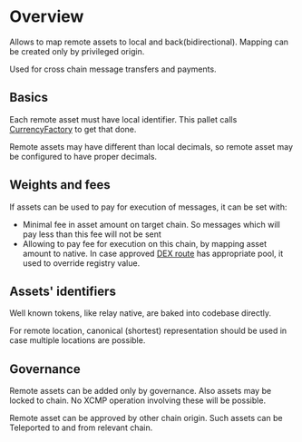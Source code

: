 # Overview

Allows to map remote assets to local and back(bidirectional). Mapping can be created only by privileged origin.

Used for cross chain message transfers and payments.

## Basics

Each remote asset must have local identifier. This pallet calls [CurrencyFactory](../currecy-factory/README.md) to get that done.

Remote assets may have different than local decimals, so remote asset may be configured to have proper decimals.

## Weights and fees

If assets can be used to pay for execution of messages, it can be set with:

- Minimal fee in asset amount on target chain. So messages which will pay less than this fee will not be sent
- Allowing to pay fee for execution on this chain, by mapping asset amount to native. In case approved [DEX route](../dex-router/README.md) has appropriate pool, it used to override registry value.

## Assets' identifiers

Well known tokens, like relay native, are baked into codebase directly.

For remote location, canonical (shortest) representation should be used in case multiple locations are possible. 

## Governance

Remote assets can be added only by governance. Also assets may be locked to chain. No XCMP operation involving these will be possible.

Remote asset can be approved by other chain origin. Such assets can be Teleported to and from relevant chain.
